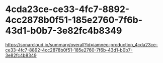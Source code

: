 # 4cda23ce-ce33-4fc7-8892-4cc2878b0f51-185e2760-7f6b-43d1-b0b7-3e82fc4b8349
https://sonarcloud.io/summary/overall?id=iamneo-production_4cda23ce-ce33-4fc7-8892-4cc2878b0f51-185e2760-7f6b-43d1-b0b7-3e82fc4b8349
